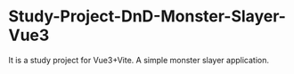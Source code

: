 # Study-Project-DnD-Monster-Slayer-Vue3
It is a study project for Vue3+Vite. A simple monster slayer application.
